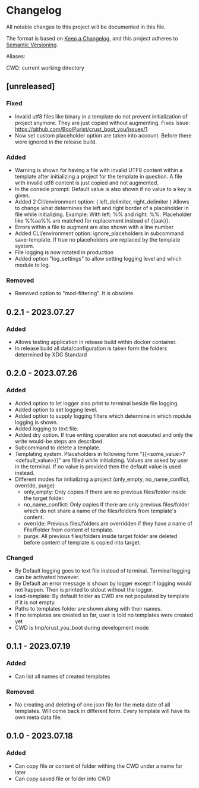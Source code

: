 # Changelog

All notable changes to this project will be documented in this file.

The format is based on [Keep a Changelog](https://keepachangelog.com/en/1.0.0/),
and this project adheres to [Semantic Versioning](https://semver.org/spec/v2.0.0.html).

Aliases:

CWD: current working directory

## [unreleased]

### Fixed 

- Invalid utf8 files like binary in a template do not prevent initialization of project anymore. 
  They are just copied without augmenting. Fixes Issue: https://github.com/BoolPurist/crust_boot_you/issues/1
- Now set custom placeholder option are taken into account. Before there were ignored in the release build.

### Added 

- Warning is shown for having a file with invalid UTF8 content within a template 
  after initializing a project for the template in question. 
  A file with invalid utf8 content is just copied and not augmented.
- In the console prompt: Default value is also shown if no value to a key is given.
- Added 2 ClI/environment option: ( left_delimiter, right_delimiter )
  Allows to change what determines the left and right border of a placeholder in file while initializing.
  Example: With left: %% and right: %%. Placeholder like %%aa%% are matched for replacement instead of {{aak}}.
- Errors within a file to augment are also shown with a line number
- Added CLI/environment option: ignore_placeholders in subcommand save-template.
  If true no placeholders are replaced by the template system.
- File logging is now rotated in production
- Added option "log_settings" to allow setting logging level and which module to log.

### Removed

- Removed option to "mod-filtering". It is obsolete.

## 0.2.1 - 2023.07.27

### Added 

- Allows testing application in release build within docker container.
- In release build all data/configuration is taken form the folders determined by XDG Standard

## 0.2.0 - 2023.07.26

### Added 

- Added option to let logger also print to terminal beside file logging.
- Added option to set logging level.
- Added option to supply logging filters which determine in which module logging is shown.
- Added logging to text file.
- Added dry option. If true writing operation are not executed and only the write would-be steps are described.
- Subcommand to delete a template. 
- Templating system. Placeholders in following form "{{<some_value>?<default_value>}}" are filled while initializing.
  Values are asked by user in the terminal. If no value is provided then the default value is used instead.
- Different modes for initializing a project (only_empty, no_name_conflict, override, purge)
  - only_empty: Only copies If there are no previous files/folder inside the target folder.
  - no_name_conflict: Only copies If there are only previous files/folder
            which do not share a name of the files/folders from template's content.
  - override: Previous files/folders are overridden
            if they have a name of File/Folder from content of template.
  - purge: All previous files/folders inside target folder are deleted
            before content of template is copied into target.

### Changed 

- By Default logging goes to text file instead of terminal. Terminal logging can be activated however.
- By Default an error message is shown by logger except if logging would not happen.
  Then is printed to stdout without the logger.
- load-template: By default folder as CWD are not populated by template if it is not empty.
- Paths to templates folder are shown along with their names.
- If no templates are created so far, user is told no templates were created yet
- CWD is tmp/crust_you_boot during development mode

## 0.1.1 - 2023.07.19

### Added

- Can list all names of created templates

### Removed

- No creating and deleting of one json file for the meta date of all templates.
  Will come back in different form. Every template will have its own meta data file.

## 0.1.0 - 2023.07.18

### Added

- Can copy file or content of folder withing the CWD under a name for later 
- Can copy saved file or folder into CWD 


